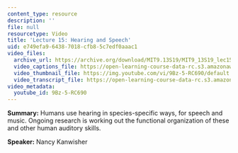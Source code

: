 ```yaml
---
content_type: resource
description: ''
file: null
resourcetype: Video
title: 'Lecture 15: Hearing and Speech'
uid: e749efa9-6438-7018-cfb8-5c7edf0aaac1
video_files:
  archive_url: https://archive.org/download/MIT9.13S19/MIT9_13S19_lec15_300k.mp4
  video_captions_file: https://open-learning-course-data-rc.s3.amazonaws.com/9-13-the-human-brain-spring-2019/1c95fa7b00395f7fa4f4ac6d05bccc0e_9Bz-5-RC690.vtt
  video_thumbnail_file: https://img.youtube.com/vi/9Bz-5-RC690/default.jpg
  video_transcript_file: https://open-learning-course-data-rc.s3.amazonaws.com/9-13-the-human-brain-spring-2019/5a9ded359713eb45eeee71053b69ee50_9Bz-5-RC690.pdf
video_metadata:
  youtube_id: 9Bz-5-RC690
---
```


**Summary:** Humans use hearing in species-specific ways, for speech and music. Ongoing research is working out the functional organization of these and other human auditory skills.

**Speaker:** Nancy Kanwisher